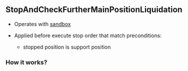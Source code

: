## StopAndCheckFurtherMainPositionLiquidation

- Operates with [sandbox](../../sandbox/sandbox.md)

- Applied before execute stop order that match preconditions:

  - stopped position is support position


### How it works?
